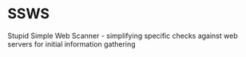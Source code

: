 # SSWS
Stupid Simple Web Scanner - simplifying specific checks against web servers for initial information gathering
